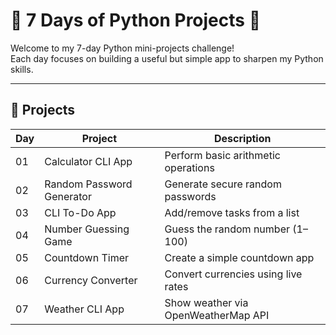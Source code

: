 # 🐍 7 Days of Python Projects 🐍

Welcome to my 7-day Python mini-projects challenge!  
Each day focuses on building a useful but simple app to sharpen my Python skills.  

---

## 📅 Projects

| Day | Project                     | Description                          |
|-----|-----------------------------|--------------------------------------|
| 01  | Calculator CLI App          | Perform basic arithmetic operations  |
| 02  | Random Password Generator   | Generate secure random passwords     |
| 03  | CLI To-Do App               | Add/remove tasks from a list         |
| 04  | Number Guessing Game        | Guess the random number (1–100)      |
| 05  | Countdown Timer             | Create a simple countdown app        |
| 06  | Currency Converter          | Convert currencies using live rates  |
| 07  | Weather CLI App             | Show weather via OpenWeatherMap API  |
